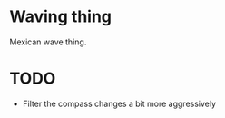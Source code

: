 Waving thing
============

Mexican wave thing.

TODO
====
- Filter the compass changes a bit more aggressively

